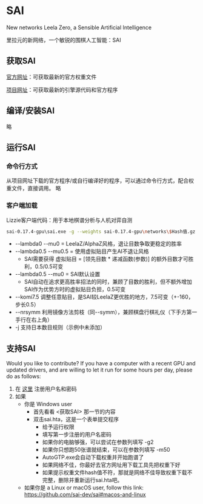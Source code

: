 # SAI

New networks Leela Zero, a Sensible Artificial Intelligence

里拉元的新网络，一个敏锐的围棋人工智能：SAI

## 获取SAI

[官方网址](http://sai.unich.it)：可获取最新的官方权重文件

[项目网址](https://github.com/sai-dev/sai/releases/)：可获取最新的引擎源代码和官方程序


## 编译/安装SAI
略

## 运行SAI

### 命令行方式

从项目网址下载的官方程序/或自行编译好的程序，可以通过命令行方式，配合权重文件，直接调用。
略
### 客户端加载

Lizzie客户端代码：用于本地棋谱分析与人机对弈自测
```bash
sai-0.17.4-gpu\sai.exe -g --weights sai-0.17.4-gpu\networks\$Hash值.gz --noponder -b0 -p0 -v0 -r3 -m0 --gpu0 --gpu1 --lambda0.5 --mu0 --komi7.5 --nrsymm --timemanage auto
```

* --lambda0 --mu0 = LeelaZ/AlphaZ风格，退让目数争取更稳定的胜率
* --lambda0.5 --mu0.5 = 使用虚拟贴目产生AI不退让风格
    * SAI需要获得 虚拟贴目 = [领先目数 * 递减函数(参数)] 的额外目数才可胜利，0.5/0.5可变
* --lambda0.5 --mu0 = SAI默认设置
    * SAI自动在追求更高胜率招法的同时，兼顾了目数的胜利，但不额外增加SAI作为优势方时的虚拟贴目负担，0.5可变
* --komi7.5 调整任意贴目，是SAI较LeelaZ更优胜的地方，7.5可变（+-160，步长0.5）
* --nrsymm 利用镜像方法剪枝（同--symm），兼顾棋盘行棋礼仪（下手方第一手行在右上角）
* -j 支持日本数目规则（示例中未添加）

## 支持SAI

Would you like to contribute? If you have a computer with a recent GPU and updated drivers, and are willing to let it run for some hours per day, please do as follows:

1. 在 [这里](http://sai.unich.it/user-request) 注册用户名和密码
2. 如果
    * 你是 Windows user
        * 首先看看 <获取SAI> 那一节的内容
        * 双击sai.hta，这是一个表单提交程序
            * 给予运行权限
            * 填写第一步注册的用户名密码
            * 如果你的电脑够强，可以尝试在参数列填写 -g2
            * 如果你只想跑50张谱就结束，可以在参数列填写 -m50
            * AutoGTP.exe会自动下载权重并开始跑谱了
            * 如果网络不佳，你最好去官方网址用下载工具先把权重下好
            * 如果提示权重文件hash值不符，那就是网络不佳导致权重下载不完整，删除并重新运行sai.hta吧。
    * 如果你是 a Linux or macOS user, follow this link: https://github.com/sai-dev/sai#macos-and-linux
